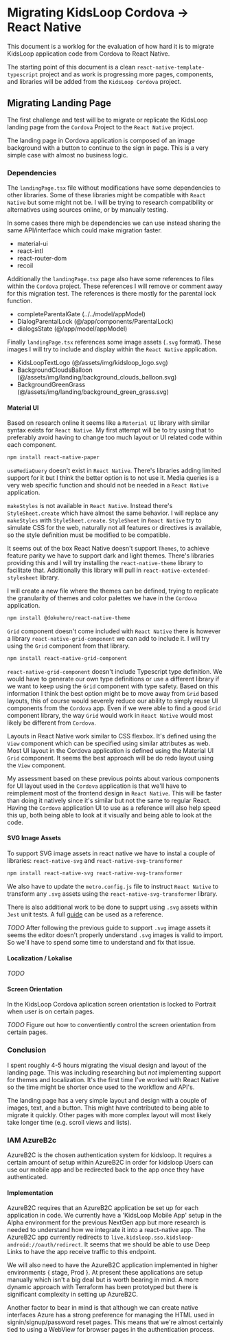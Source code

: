 # Migrating KidsLoop Cordova -> React Native
This document is a worklog for the evaluation of how hard it is to migrate KidsLoop application code from Cordova to React Native.

The starting point of this document is a clean `react-native-template-typescript` project and as work is progressing more pages, components, and libraries will be added from the `KidsLoop Cordova` project.

## Migrating Landing Page
The first challenge and test will be to migrate or replicate the KidsLoop landing page from the `Cordova` Project to the `React Native` project.

The landing page in Cordova application is composed of an image background with a button to continue to the sign in page. This is a very simple case with almost no business logic.

### Dependencies
The `landingPage.tsx` file without modifications have some dependencies to other libraries. Some of these libraries might be compatible with `React Native` but some might not be. I will be trying to research compatibility or alternatives using sources online, or by manually testing.

In some cases there migh be dependencies we can use instead sharing the same API/interface which could make migration faster.

* material-ui
* react-intl
* react-router-dom
* recoil

Additionally the `landingPage.tsx` page also have some references to files within the `Cordova` project. These references I will remove or comment away for this migration test. The references is there mostly for the parental lock function.

* completeParentalGate (../../model/appModel)
* DialogParentalLock (@/app/components/ParentalLock)
* dialogsState (@/app/model/appModel)

Finally `landingPage.tsx` references some image assets (`.svg` format). These images I will try to include and display within the `React Native` application.

* KidsLoopTextLogo (@/assets/img/kidsloop_logo.svg)
* BackgroundCloudsBalloon (@/assets/img/landing/background_clouds_balloon.svg)
* BackgroundGreenGrass (@/assets/img/landing/background_green_grass.svg)

#### Material UI
Based on research online it seems like a `Material UI` library with similar syntax exists for `React Native`. My first attempt will be to try using that to preferably avoid having to change too much layout or UI related code within each component.

```sh
npm install react-native-paper
```

`useMediaQuery` doesn't exist in `React Native`. There's libraries adding limited support for it but I think the better option is to not use it. Media queries is a very web specific function and should not be needed in a `React Native` application.

`makeStyles` is not available in `React Native`. Instead there's `StyleSheet.create` which have almost the same behavior. I will replace any `makeStyles` with `StyleSheet.create`. `StyleSheet` in `React Native` try to simulate CSS for the web, naturally not all features or directives is available, so the style definition must be modified to be compatible.

It seems out of the box React Native doesn't support `Themes`, to achieve feature parity we have to support dark and light themes. There's libraries providing this and I will try installing the `react-native-theme` library to facilitate that. Additionally this library will pull in `react-native-extended-stylesheet` library.

I will create a new file where the themes can be defined, trying to replicate the granularity of themes and color palettes we have in the `Cordova` application.

```sh
npm install @dokuhero/react-native-theme
```

`Grid` component doesn't come included with `React Native` there is however a library `react-native-grid-component` we can add to include it. I will try using the `Grid` component from that library.

```sh
npm install react-native-grid-component
```

`react-native-grid-component` doesn't include Typescript type definition. We would have to generate our own type definitions or use a different library if we want to keep using the `Grid` component with type safety. Based on this information I think the best option might be to move away from `Grid` based layouts, this of course would severely reduce our ability to simply reuse UI components from the `Cordova` app. Even if we were able to find a good `Grid` component library, the way `Grid` would work in `React Native` would most likely be different from `Cordova`.

Layouts in React Native work similar to CSS flexbox. It's defined using the `View` component which can be specified using similar attributes as web. Most UI layout in the Cordova application is defined using the Material UI `Grid` component. It seems the best approach will be do redo layout using the `View` component.

My assessment based on these previous points about various components for UI layout used in the `Cordova` application is that we'll have to reimplement most of the frontend design in `React Native`. This will be faster than doing it natively since it's similar but not the same to regular React. Having the `Cordova` application UI to use as a reference will also help speed this up, both being able to look at it visually and being able to look at the code.

#### SVG Image Assets

To support SVG image assets in react native we have to instal a couple of libraries: `react-native-svg` and `react-native-svg-transformer`

```sh
npm install react-native-svg react-native-svg-transformer
```

We also have to update the `metro.config.js` file to instruct `React Native` to transform any `.svg` assets using the `react-native-svg-transformer` library.

There is also additional work to be done to supprt using `.svg` assets within `Jest` unit tests. A full [guide](https://medium.com/mtholla/react-native-how-to-use-svgs-193e384e1d1b) can be used as a reference.

*TODO* After following the previous guide to support `.svg` image assets it seems the editor doesn't properly understand `.svg` images is valid to import. So we'll have to spend some time to understand and fix that issue.

#### Localization / Lokalise
*TODO*

#### Screen Orientation
In the KidsLoop Cordova aplication screen orientation is locked to Portrait when user is on certain pages.

*TODO* Figure out how to conventiently control the screen orientation from certain pages.

### Conclusion
I spent roughly 4-5 hours migrating the visual design and layout of the landing page. This was including researching but *not* implementing support for themes and localization. It's the first time I've worked with React Native so the time might be shorter once used to the workflow and API's.

The landing page has a very simple layout and design with a couple of images, text, and a button. This might have contributed to being able to migrate it quickly. Other pages with more complex layout will most likely take longer time (e.g. scroll views and lists). 


### IAM AzureB2c
AzureB2C is the chosen authentication system for kidsloop. It requires a certain amount of setup within AzureB2C in order for kidsloop Users can use our mobile app and be redirected back to the app once they have authenticated.
#### Implementation
AzureB2C requires that an AzureB2C application be set up for each application in code. We currently have a 'KidsLoop Mobile App' setup in the Alpha environment for the previous NextGen app but more research is needed to understand how we integrate it into a react-native app. The AzureB2C app currently redirects to `live.kidsloop.sso.kidsloop-android://oauth/redirect`. It seems that we should be able to use Deep Links to have the app receive traffic to this endpoint.

We will also need to have the AzureB2C application implemented in higher environments { stage, Prod }. At present these 
applications are setup manually which isn't a big deal but is worth bearing in mind. A more dynamic approach with Terraform has been prototyped but there is significant complexity in setting up AzureB2C. 

Another factor to bear in mind is that although we can create native interfaces Azure has a strong preference for managing the HTML used in signin/signup/password reset pages. This means that we're almost certainly tied to using a WebView for browser pages in the authentication process.